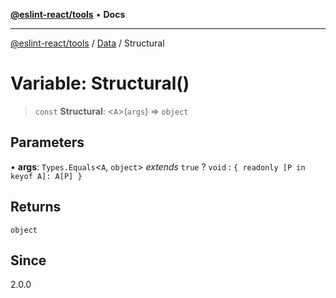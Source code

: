 [**@eslint-react/tools**](../../../README.md) • **Docs**

***

[@eslint-react/tools](../../../README.md) / [Data](../README.md) / Structural

# Variable: Structural()

> `const` **Structural**: \<`A`\>(`args`) => `object`

## Parameters

• **args**: `Types.Equals`\<`A`, `object`\> *extends* `true` ? `void` : `{ readonly [P in keyof A]: A[P] }`

## Returns

`object`

## Since

2.0.0
